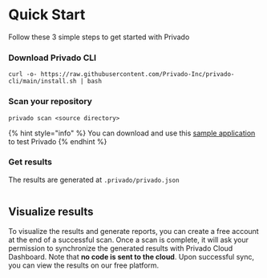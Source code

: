 # Quick Start

Follow these 3 simple steps to get started with Privado

### Download Privado CLI

```
curl -o- https://raw.githubusercontent.com/Privado-Inc/privado-cli/main/install.sh | bash
```

### Scan your repository

```
privado scan <source directory>
```

{% hint style="info" %}
You can download and use this [sample application](https://github.com/saurabh-sudo/BankingSystem-Backend) to test Privado
{% endhint %}

### Get results

The results are generated at `.privado/privado.json`

<figure><img src="../.gitbook/assets/2x 60fps latest.gif" alt=""><figcaption></figcaption></figure>

## Visualize results

To visualize the results and generate reports, you can create a free account at the end of a successful scan. Once a scan is complete, it will ask your permission to synchronize the generated results with Privado Cloud Dashboard. Note that **no code is sent to the cloud**. Upon successful sync, you can view the results on our free platform.
